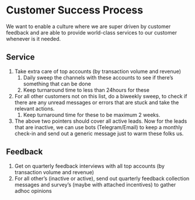 # Customer Success Process

We want to enable a culture where we are super driven by customer feedback and are able to provide world-class services to our customer whenever is it needed.

## Service

1. Take extra care of top accounts (by transaction volume and revenue)
    1. Daily sweep the channels with these accounts to see if there’s something that can be done
    2. Keep turnaround time to less than 24hours for these
2. For all other customers not on this list, do a biweekly sweep, to check if there are any unread messages or errors that are stuck and take the relevant actions.
    1. Keep turnaround time for these to be maximum 2 weeks.
3. The above two pointers should cover all active leads. Now for the leads that are inactive, we can use bots (Telegram/Email) to keep a monthly check-in and send out a generic message just to warm these folks us.

## Feedback

1. Get on quarterly feedback interviews with all top accounts (by transaction volume and revenue)
2. For all other’s (inactive or active), send out quarterly feedback collection messages and survey’s (maybe with attached incentives) to gather adhoc opinions